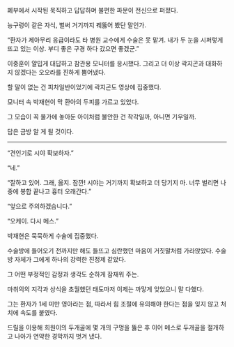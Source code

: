 폐부에서 시작된 묵직하고 답답하며 불편한 파문이 전신으로 퍼졌다.

능구렁이 같은 자식, 벌써 거기까지 꿰뚫어 봤단 말인가.

“환자가 제아무리 응급이라도 타 병원 교수에게 수술은 못 맡겨. 내가 두 눈을 시퍼렇게 뜨고 있는 이상. 부디 좋은 구경 하다 갔으면 좋겠군.”

이중훈이 얄밉게 대답하고 참관용 모니터를 응시했다. 그리고 더 이상 곽지곤과 대화하지 않겠다는 오오라를 진하게 뿜어냈다.

할 말이 없는 건 피차일반이었기에 곽지곤도 영상에 집중했다.

모니터 속 박재현이 막 환아의 두피를 가르고 있었다.

그 모습이 꼭 물가에 놓아둔 아이처럼 불안한 건 착각일까, 아니면 기우일까.

답은 금방 알 게 될 것이다.

* * *

“견인기로 시야 확보하자.”

“네.”

“잘하고 있어. 그래, 옳지. 잠깐! 시야는 거기까지 확보하고 더 당기지 마. 너무 벌리면 나중에 봉합 끝나고 흉터 오래간다.”

“앞으로 주의하겠습니다.”

“오케이. 다시 메스.”

박재현은 묵묵하게 수술에 집중했다.

수술방에 들어오기 전까지만 해도 들뜨고 심란했던 마음이 거짓말처럼 가라앉았다. 수술방 자체가 그에게 하나의 강력한 진정제 같았다.

그 어떤 부정적인 감정과 생각도 순하게 잠재워 주는.

마취의의 지각과 상식을 초월했던 태도마저 이제는 까맣게 잊었으니 말 다했다.

그는 환자가 1세 미만 영아라는 점, 따라서 힘 조절에 유의해야 한다는 점을 잊지 않고 처치에 속도를 붙였다.

드릴을 이용해 희원이의 두개골에 몇 개의 구멍을 뚫은 후 이어 메스로 두개골을 절개하고 나아가 연약한 경막까지 벗겨 냈다.